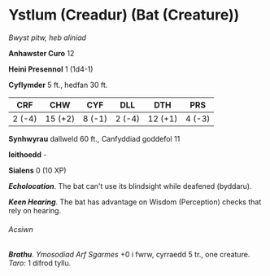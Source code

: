 # Ystlum (Creadur) (Bat (Creature))

*Bwyst pitw, heb aliniad*

**Anhawster Curo** 12

**Heini Presennol** 1 (1d4-1)

**Cyflymder** 5 ft., hedfan 30 ft.

| CRF    | CHW     | CYF    | DLL    | DTH     | PRS    |
|--------|---------|--------|--------|---------|--------|
| 2 (-4) | 15 (+2) | 8 (-1) | 2 (-4) | 12 (+1) | 4 (-3) |

**Synhwyrau** dallweld 60 ft., Canfyddiad goddefol 11

**Ieithoedd** -

**Sialens** 0 (10 XP)

***Echolocation***. The bat can't use its blindsight while deafened (byddaru).

***Keen Hearing***. The bat has advantage on Wisdom (Perception) checks that rely on hearing.

###### Acsiwn

***Brathu***. *Ymosodiad Arf Sgarmes* +0 i fwrw, cyrraedd 5 tr., one creature. *Taro:* 1 difrod tyllu.